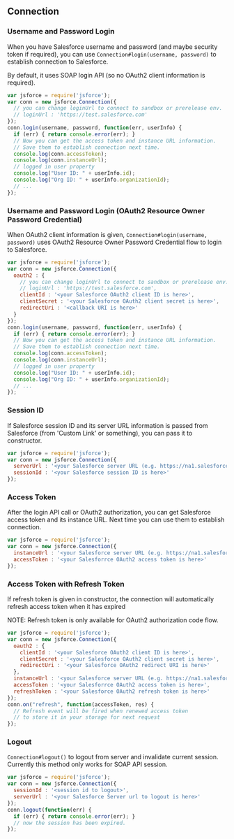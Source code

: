 ---
---

## Connection

### Username and Password Login

When you have Salesforce username and password (and maybe security token if required), you can use `Connection#login(username, password)` to establish connection to Salesforce.

By default, it uses SOAP login API (so no OAuth2 client information is required).

```javascript
var jsforce = require('jsforce');
var conn = new jsforce.Connection({
  // you can change loginUrl to connect to sandbox or prerelease env.
  // loginUrl : 'https://test.salesforce.com'
});
conn.login(username, password, function(err, userInfo) {
  if (err) { return console.error(err); }
  // Now you can get the access token and instance URL information.
  // Save them to establish connection next time.
  console.log(conn.accessToken);
  console.log(conn.instanceUrl);
  // logged in user property
  console.log("User ID: " + userInfo.id);
  console.log("Org ID: " + userInfo.organizationId);
  // ...
});
```

### Username and Password Login (OAuth2 Resource Owner Password Credential)

When OAuth2 client information is given, `Connection#login(username, password)` uses OAuth2 Resource Owner Password Credential flow to login to Salesforce.

```javascript
var jsforce = require('jsforce');
var conn = new jsforce.Connection({
  oauth2 : {
    // you can change loginUrl to connect to sandbox or prerelease env.
    // loginUrl : 'https://test.salesforce.com',
    clientId : '<your Salesforce OAuth2 client ID is here>',
    clientSecret : '<your Salesforce OAuth2 client secret is here>',
    redirectUri : '<callback URI is here>'
  }
});
conn.login(username, password, function(err, userInfo) {
  if (err) { return console.error(err); }
  // Now you can get the access token and instance URL information.
  // Save them to establish connection next time.
  console.log(conn.accessToken);
  console.log(conn.instanceUrl);
  // logged in user property
  console.log("User ID: " + userInfo.id);
  console.log("Org ID: " + userInfo.organizationId);
  // ...
});
```

### Session ID

If Salesforce session ID and its server URL information is passed from Salesforce (from 'Custom Link' or something), you can pass it to constructor.


```javascript
var jsforce = require('jsforce');
var conn = new jsforce.Connection({
  serverUrl : '<your Salesforce server URL (e.g. https://na1.salesforce.com) is here>',
  sessionId : '<your Salesforce session ID is here>'
});
```

### Access Token

After the login API call or OAuth2 authorization, you can get Salesforce access token and its instance URL. Next time you can use them to establish connection.

```javascript
var jsforce = require('jsforce');
var conn = new jsforce.Connection({
  instanceUrl : '<your Salesforce server URL (e.g. https://na1.salesforce.com) is here>',
  accessToken : '<your Salesforrce OAuth2 access token is here>'
});
```

### Access Token with Refresh Token

If refresh token is given in constructor, the connection will automatically refresh access token when it has expired 

NOTE: Refresh token is only available for OAuth2 authorization code flow.

```javascript
var jsforce = require('jsforce');
var conn = new jsforce.Connection({
  oauth2 : {
    clientId : '<your Salesforce OAuth2 client ID is here>',
    clientSecret : '<your Salesforce OAuth2 client secret is here>',
    redirectUri : '<your Salesforce OAuth2 redirect URI is here>'
  },
  instanceUrl : '<your Salesforce server URL (e.g. https://na1.salesforce.com) is here>',
  accessToken : '<your Salesforrce OAuth2 access token is here>',
  refreshToken : '<your Salesforce OAuth2 refresh token is here>'
});
conn.on("refresh", function(accessToken, res) {
  // Refresh event will be fired when renewed access token
  // to store it in your storage for next request
});
```


### Logout

`Connection#logout()` to logout from server and invalidate current session. Currently this method only works for SOAP API session.

```javascript
var jsforce = require('jsforce');
var conn = new jsforce.Connection({
  sessionId : '<session id to logout>',
  serverUrl : '<your Salesforce Server url to logout is here>'
});
conn.logout(function(err) {
  if (err) { return console.error(err); }
  // now the session has been expired.
});
```

